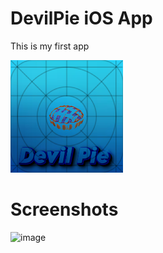 # DevilPie iOS App
This is my first app

<img src="IMG_0452.png" width="180"/>


# Screenshots

![image](https://github.com/DevilWasHere/DevilPie/assets/151879540/985e6501-8d90-47ad-8251-2bac58c86c5a)


